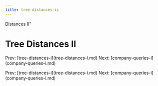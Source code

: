 ```yaml
---
title: tree-distances-ii
---
```


Distances II\"

# Tree Distances II

Prev: \[tree-distances-i](tree-distances-i.md)
Next: \[company-queries-i](company-queries-i.md)

Prev: \[tree-distances-i](tree-distances-i.md)
Next: \[company-queries-i](company-queries-i.md)
